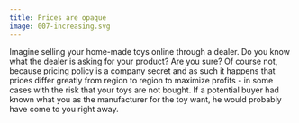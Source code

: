 ```yaml
---
title: Prices are opaque
image: 007-increasing.svg
---
```


Imagine selling your home-made toys online through a dealer. Do you know what
the dealer is asking for your product? Are you sure? Of course not, because
pricing policy is a company secret and as such it happens that prices differ
greatly from region to region to maximize profits - in some cases with the risk
that your toys are not bought. If a potential buyer had known what you as the
manufacturer for the toy want, he would probably have come to you right away.
